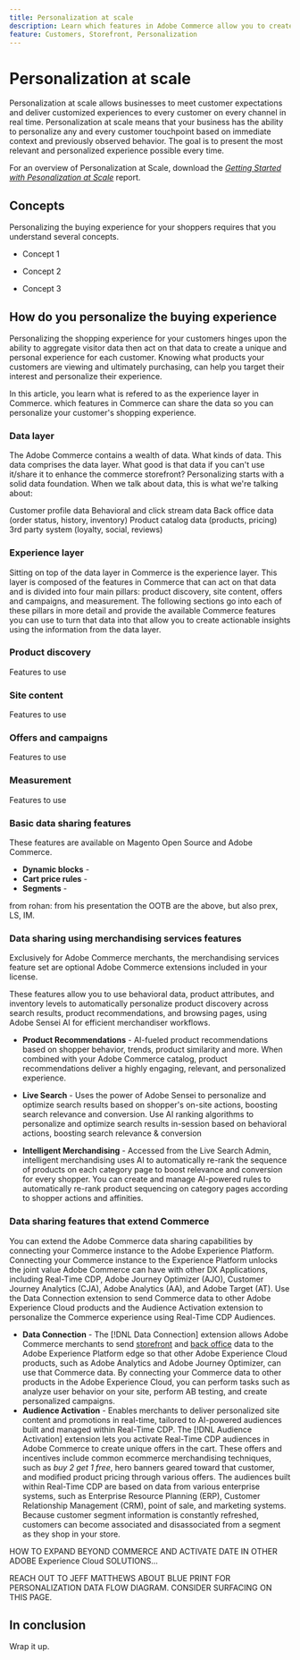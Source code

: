 ```yaml
---
title: Personalization at scale
description: Learn which features in Adobe Commerce allow you to create a personalized experience for your shoppers.
feature: Customers, Storefront, Personalization
---
```

# Personalization at scale

Personalization at scale allows businesses to meet customer expectations and deliver customized experiences to every customer on every channel in real time. ​Personalization at scale means that your business has the ability to personalize any and every customer touchpoint based on immediate context and previously observed behavior. The goal is to present the most relevant and personalized experience possible every time.

For an overview of Personalization at Scale, download the [_Getting Started with Pesonalization at Scale_](https://business.adobe.com/resources/reports/getting-started-with-personalization-at-scale.html) report.

## Concepts

Personalizing the buying experience for your shoppers requires that you understand several concepts.

- Concept 1

- Concept 2

- Concept 3

## How do you personalize the buying experience

Personalizing the shopping experience for your customers hinges upon the ability to aggregate visitor data then act on that data to create a unique and personal experience for each customer. Knowing what products your customers are viewing and ultimately purchasing, can help you target their interest and personalize their experience.

In this article, you learn what is refered to as the experience layer in Commerce. which features in Commerce can share the data so you can personalize your customer's shopping experience.

### Data layer

The Adobe Commerce contains a wealth of data. What kinds of data. This data comprises the data layer. What good is that data if you can't use it/share it to enhance the commerce storefront? Personalizing starts with a solid data foundation. When we talk about data, this is what we're talking about:

Customer profile data
Behavioral and click stream data
Back office data (order status, history, inventory)
Product catalog data (products, pricing)
3rd party system (loyalty, social, reviews)

### Experience layer

Sitting on top of the data layer in Commerce is the experience layer. This layer is composed of the features in Commerce that can act on that data and is divided into four main pillars:  product discovery, site content, offers and campaigns, and measurement. The following sections go into each of these pillars in more detail and provide the available Commerce features you can use to turn that data into that allow you to create actionable insights using the information from the data layer.

### Product discovery


Features to use

### Site content

Features to use

### Offers and campaigns

Features to use

### Measurement

Features to use


### Basic data sharing features

These features are available on Magento Open Source and Adobe Commerce.

- **Dynamic blocks** - 
- **Cart price rules** - 
- **Segments** - 

from rohan:
from his presentation the OOTB are the above, but also prex, LS, IM.

### Data sharing using merchandising services features

Exclusively for Adobe Commerce merchants, the merchandising services feature set are optional Adobe Commerce extensions included in your license.

These features allow you to use behavioral data, product attributes, and inventory levels to automatically personalize product discovery across search results, product recommendations, and browsing pages, using Adobe Sensei AI for efficient merchandiser workflows.

- **Product Recommendations** - AI-fueled product recommendations based on shopper behavior, trends, product similarity and more. When combined with your Adobe Commerce catalog, product recommendations deliver a highly engaging, relevant, and personalized experience.

- **Live Search** - Uses the power of Adobe Sensei to personalize and optimize search results based on shopper's on-site actions, boosting search relevance and conversion. Use AI ranking algorithms to personalize and optimize search results in-session based on behavioral actions, boosting search relevance & conversion
- **Intelligent Merchandising** - Accessed from the Live Search Admin, intelligent merchandising uses AI to automatically re-rank the sequence of products on each category page to boost relevance and conversion for every shopper. You can create and manage AI-powered rules to automatically re-rank product sequencing on category pages according to shopper actions and affinities.

### Data sharing features that extend Commerce

You can extend the Adobe Commerce data sharing capabilities by connecting your Commerce instance to the Adobe Experience Platform. Connecting your Commerce instance to the Experience Platform unlocks the joint value Adobe Commerce can have with other DX Applications, including Real-Time CDP, Adobe Journey Optimizer (AJO), Customer Journey Analytics (CJA), Adobe Analytics (AA), and Adobe Target (AT). Use the Data Connection extension to send Commerce data to other Adobe Experience Cloud products and the Audience Activation extension to personalize the Commerce experience using Real-Time CDP Audiences.

- **Data Connection** - The [!DNL Data Connection] extension allows Adobe Commerce merchants to send [storefront](https://experienceleague.adobe.com/docs/commerce-merchant-services/data-connection/event-forwarding/events.html#storefront-events) and [back office](https://experienceleague.adobe.com/docs/commerce-merchant-services/data-connection/event-forwarding/events.html#back-office-events) data to the Adobe Experience Platform edge so that other Adobe Experience Cloud products, such as Adobe Analytics and Adobe Journey Optimizer, can use that Commerce data. By connecting your Commerce data to other products in the Adobe Experience Cloud, you can perform tasks such as analyze user behavior on your site, perform AB testing, and create personalized campaigns.
- **Audience Activation** - Enables merchants to deliver personalized site content and promotions in real-time, tailored to AI-powered audiences built and managed within Real-Time CDP. The [!DNL Audience Activation] extension lets you activate Real-Time CDP audiences in Adobe Commerce to create unique offers in the cart. These offers and incentives include common ecommerce merchandising techniques, such as _buy 2 get 1 free_, hero banners geared toward that customer, and modified product pricing through various offers. The audiences built within Real-Time CDP are based on data from various enterprise systems, such as Enterprise Resource Planning (ERP), Customer Relationship Management (CRM), point of sale, and marketing systems. Because customer segment information is constantly refreshed, customers can become associated and disassociated from a segment as they shop in your store.


HOW TO EXPAND BEYOND COMMERCE AND ACTIVATE DATE IN OTHER ADOBE Experience Cloud SOLUTIONS...

REACH OUT TO JEFF MATTHEWS ABOUT BLUE PRINT FOR PERSONALIZATION DATA FLOW DIAGRAM. CONSIDER SURFACING ON THIS PAGE.

## In conclusion

Wrap it up.
